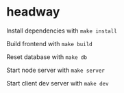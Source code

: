 # headway

Install dependencies with `make install`

Build frontend with `make build`

Reset database with `make db`

Start node server with `make server`

Start client dev server with `make dev`
